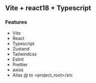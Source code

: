 ## Vite + react18 + Typescript

### Features

-   Vite
-   React
-   Typescript
-   Zustand
-   Tailwindcss
-   Eslint
-   Prettier
-   axios
-   Alias @ to <project_root>/src
